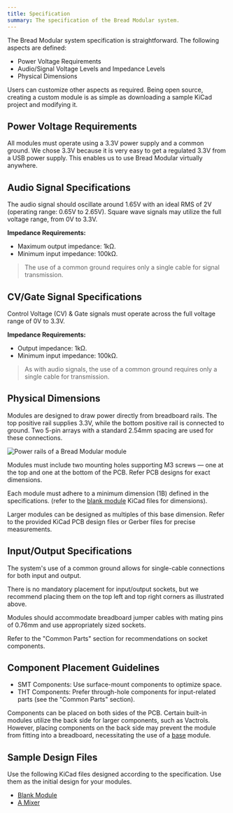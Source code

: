 ```yaml
---
title: Specification
summary: The specification of the Bread Modular system.
---
```


The Bread Modular system specification is straightforward. The following aspects are defined:

* Power Voltage Requirements
* Audio/Signal Voltage Levels and Impedance Levels
* Physical Dimensions

Users can customize other aspects as required. Being open source, creating a custom module is as simple as downloading a sample KiCad project and modifying it.

## Power Voltage Requirements

All modules must operate using a 3.3V power supply and a common ground. We chose 3.3V because it is very easy to get a regulated 3.3V from a USB power supply. This enables us to use Bread Modular virtually anywhere.

## Audio Signal Specifications

The audio signal should oscillate around 1.65V with an ideal RMS of 2V (operating range: 0.65V to 2.65V).
Square wave signals may utilize the full voltage range, from 0V to 3.3V.

**Impedance Requirements:**

* Maximum output impedance: 1kΩ.
* Minimum input impedance: 100kΩ.

> The use of a common ground requires only a single cable for signal transmission.

## CV/Gate Signal Specifications

Control Voltage (CV) & Gate signals must operate across the full voltage range of 0V to 3.3V.

**Impedance Requirements:**

* Output impedance: 1kΩ.
* Minimum input impedance: 100kΩ.

> As with audio signals, the use of a common ground requires only a single cable for transmission.

## Physical Dimensions

Modules are designed to draw power directly from breadboard rails. The top positive rail supplies 3.3V, while the bottom positive rail is connected to ground. Two 5-pin arrays with a standard 2.54mm spacing are used for these connections.

![Power rails of a Bread Modular module](/images/docs/power-rails.png)

Modules must include two mounting holes supporting M3 screws — one at the top and one at the bottom of the PCB. Refer PCB designs for exact dimensions.

Each module must adhere to a minimum dimension (1B) defined in the specifications. (refer to the [blank module](https://github.com/bread-modular/bread-modular/tree/main/modules/blank) KiCad files for dimensions).

Larger modules can be designed as multiples of this base dimension. Refer to the provided KiCad PCB design files or Gerber files for precise measurements.

## Input/Output Specifications

The system's use of a common ground allows for single-cable connections for both input and output.

There is no mandatory placement for input/output sockets, but we recommend placing them on the top left and top right corners as illustrated above.

Modules should accommodate breadboard jumper cables with mating pins of 0.76mm and use appropriately sized sockets.

Refer to the "Common Parts" section for recommendations on socket components.

## Component Placement Guidelines

* SMT Components: Use surface-mount components to optimize space.
* THT Components: Prefer through-hole components for input-related parts (see the "Common Parts" section).

Components can be placed on both sides of the PCB. Certain built-in modules utilize the back side for larger components, such as Vactrols. However, placing components on the back side may prevent the module from fitting into a breadboard, necessitating the use of a [base](/modules/base) module.

## Sample Design Files

Use the following KiCad files designed according to the specification. Use them as the initial design for your modules.

* [Blank Module](https://github.com/bread-modular/bread-modular/tree/main/modules/blank)
* [A Mixer](https://github.com/bread-modular/bread-modular/tree/main/modules/imix)